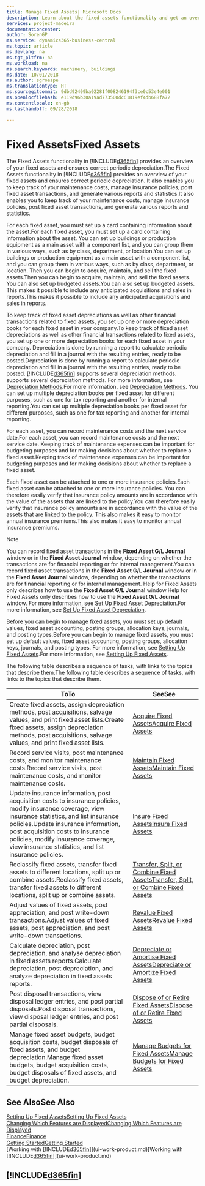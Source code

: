 ```yaml
---
title: Manage Fixed Assets| Microsoft Docs
description: Learn about the fixed assets functionality and get an overview of how to work with fixed assets.
services: project-madeira
documentationcenter: 
author: SorenGP
ms.service: dynamics365-business-central
ms.topic: article
ms.devlang: na
ms.tgt_pltfrm: na
ms.workload: na
ms.search.keywords: machinery, buildings
ms.date: 10/01/2018
ms.author: sgroespe
ms.translationtype: HT
ms.sourcegitcommit: 9dbd92409ba02281f008246194f3ce0c53e4e001
ms.openlocfilehash: e119d96b30a19ad773500dc61819ef4db688fa72
ms.contentlocale: en-gb
ms.lasthandoff: 09/28/2018

---
```

# <a name="fixed-assets"></a><span data-ttu-id="2ef10-103">Fixed Assets</span><span class="sxs-lookup"><span data-stu-id="2ef10-103">Fixed Assets</span></span>
<span data-ttu-id="2ef10-104">The Fixed Assets functionality in [!INCLUDE[d365fin](includes/d365fin_md.md)] provides an overview of your fixed assets and ensures correct periodic depreciation.</span><span class="sxs-lookup"><span data-stu-id="2ef10-104">The Fixed Assets functionality in [!INCLUDE[d365fin](includes/d365fin_md.md)] provides an overview of your fixed assets and ensures correct periodic depreciation.</span></span> <span data-ttu-id="2ef10-105">It also enables you to keep track of your maintenance costs, manage insurance policies, post fixed asset transactions, and generate various reports and statistics.</span><span class="sxs-lookup"><span data-stu-id="2ef10-105">It also enables you to keep track of your maintenance costs, manage insurance policies, post fixed asset transactions, and generate various reports and statistics.</span></span>

<span data-ttu-id="2ef10-106">For each fixed asset, you must set up a card containing information about the asset.</span><span class="sxs-lookup"><span data-stu-id="2ef10-106">For each fixed asset, you must set up a card containing information about the asset.</span></span> <span data-ttu-id="2ef10-107">You can set up buildings or production equipment as a main asset with a component list, and you can group them in various ways, such as by class, department, or location.</span><span class="sxs-lookup"><span data-stu-id="2ef10-107">You can set up buildings or production equipment as a main asset with a component list, and you can group them in various ways, such as by class, department, or location.</span></span> <span data-ttu-id="2ef10-108">Then you can begin to acquire, maintain, and sell the fixed assets.</span><span class="sxs-lookup"><span data-stu-id="2ef10-108">Then you can begin to acquire, maintain, and sell the fixed assets.</span></span> <span data-ttu-id="2ef10-109">You can also set up budgeted assets.</span><span class="sxs-lookup"><span data-stu-id="2ef10-109">You can also set up budgeted assets.</span></span> <span data-ttu-id="2ef10-110">This makes it possible to include any anticipated acquisitions and sales in reports.</span><span class="sxs-lookup"><span data-stu-id="2ef10-110">This makes it possible to include any anticipated acquisitions and sales in reports.</span></span>

<span data-ttu-id="2ef10-111">To keep track of fixed asset depreciations as well as other financial transactions related to fixed assets, you set up one or more depreciation books for each fixed asset in your company.</span><span class="sxs-lookup"><span data-stu-id="2ef10-111">To keep track of fixed asset depreciations as well as other financial transactions related to fixed assets, you set up one or more depreciation books for each fixed asset in your company.</span></span> <span data-ttu-id="2ef10-112">Depreciation is done by running a report to calculate periodic depreciation and fill in a journal with the resulting entries, ready to be posted.</span><span class="sxs-lookup"><span data-stu-id="2ef10-112">Depreciation is done by running a report to calculate periodic depreciation and fill in a journal with the resulting entries, ready to be posted.</span></span> [!INCLUDE[d365fin](includes/d365fin_md.md)] <span data-ttu-id="2ef10-113">supports several depreciation methods.</span><span class="sxs-lookup"><span data-stu-id="2ef10-113"> supports several depreciation methods.</span></span> <span data-ttu-id="2ef10-114">For more information, see [Depreciation Methods](fa-depreciation-methods.md).</span><span class="sxs-lookup"><span data-stu-id="2ef10-114">For more information, see [Depreciation Methods](fa-depreciation-methods.md).</span></span> <span data-ttu-id="2ef10-115">You can set up multiple depreciation books per fixed asset for different purposes, such as one for tax reporting and another for internal reporting.</span><span class="sxs-lookup"><span data-stu-id="2ef10-115">You can set up multiple depreciation books per fixed asset for different purposes, such as one for tax reporting and another for internal reporting.</span></span>

<span data-ttu-id="2ef10-116">For each asset, you can record maintenance costs and the next service date.</span><span class="sxs-lookup"><span data-stu-id="2ef10-116">For each asset, you can record maintenance costs and the next service date.</span></span> <span data-ttu-id="2ef10-117">Keeping track of maintenance expenses can be important for budgeting purposes and for making decisions about whether to replace a fixed asset.</span><span class="sxs-lookup"><span data-stu-id="2ef10-117">Keeping track of maintenance expenses can be important for budgeting purposes and for making decisions about whether to replace a fixed asset.</span></span>

<span data-ttu-id="2ef10-118">Each fixed asset can be attached to one or more insurance policies.</span><span class="sxs-lookup"><span data-stu-id="2ef10-118">Each fixed asset can be attached to one or more insurance policies.</span></span> <span data-ttu-id="2ef10-119">You can therefore easily verify that insurance policy amounts are in accordance with the value of the assets that are linked to the policy.</span><span class="sxs-lookup"><span data-stu-id="2ef10-119">You can therefore easily verify that insurance policy amounts are in accordance with the value of the assets that are linked to the policy.</span></span> <span data-ttu-id="2ef10-120">This also makes it easy to monitor annual insurance premiums.</span><span class="sxs-lookup"><span data-stu-id="2ef10-120">This also makes it easy to monitor annual insurance premiums.</span></span>

> [!NOTE]  
>   <span data-ttu-id="2ef10-121">You can record fixed asset transactions in the **Fixed Asset G/L Journal** window or in the **Fixed Asset Journal** window, depending on whether the transactions are for financial reporting or for internal management.</span><span class="sxs-lookup"><span data-stu-id="2ef10-121">You can record fixed asset transactions in the **Fixed Asset G/L Journal** window or in the **Fixed Asset Journal** window, depending on whether the transactions are for financial reporting or for internal management.</span></span> <span data-ttu-id="2ef10-122">Help for Fixed Assets only describes how to use the **Fixed Asset G/L Journal** window.</span><span class="sxs-lookup"><span data-stu-id="2ef10-122">Help for Fixed Assets only describes how to use the **Fixed Asset G/L Journal** window.</span></span> <span data-ttu-id="2ef10-123">For more information, see [Set Up Fixed Asset Depreciation](fa-how-setup-depreciation.md).</span><span class="sxs-lookup"><span data-stu-id="2ef10-123">For more information, see [Set Up Fixed Asset Depreciation](fa-how-setup-depreciation.md).</span></span>

<span data-ttu-id="2ef10-124">Before you can begin to manage fixed assets, you must set up default values, fixed asset accounting, posting groups, allocation keys, journals, and posting types.</span><span class="sxs-lookup"><span data-stu-id="2ef10-124">Before you can begin to manage fixed assets, you must set up default values, fixed asset accounting, posting groups, allocation keys, journals, and posting types.</span></span> <span data-ttu-id="2ef10-125">For more information, see [Setting Up Fixed Assets](fa-setup.md).</span><span class="sxs-lookup"><span data-stu-id="2ef10-125">For more information, see [Setting Up Fixed Assets](fa-setup.md).</span></span>

<span data-ttu-id="2ef10-126">The following table describes a sequence of tasks, with links to the topics that describe them.</span><span class="sxs-lookup"><span data-stu-id="2ef10-126">The following table describes a sequence of tasks, with links to the topics that describe them.</span></span>

| <span data-ttu-id="2ef10-127">To</span><span class="sxs-lookup"><span data-stu-id="2ef10-127">To</span></span> | <span data-ttu-id="2ef10-128">See</span><span class="sxs-lookup"><span data-stu-id="2ef10-128">See</span></span> |
| --- | --- |
| <span data-ttu-id="2ef10-129">Create fixed assets, assign depreciation methods, post acquisitions, salvage values, and print fixed asset lists.</span><span class="sxs-lookup"><span data-stu-id="2ef10-129">Create fixed assets, assign depreciation methods, post acquisitions, salvage values, and print fixed asset lists.</span></span> |[<span data-ttu-id="2ef10-130">Acquire Fixed Assets</span><span class="sxs-lookup"><span data-stu-id="2ef10-130">Acquire Fixed Assets</span></span>](fa-how-acquire.md) |
| <span data-ttu-id="2ef10-131">Record service visits, post maintenance costs, and monitor maintenance costs.</span><span class="sxs-lookup"><span data-stu-id="2ef10-131">Record service visits, post maintenance costs, and monitor maintenance costs.</span></span> |[<span data-ttu-id="2ef10-132">Maintain Fixed Assets</span><span class="sxs-lookup"><span data-stu-id="2ef10-132">Maintain Fixed Assets</span></span>](fa-how-maintain.md) |
| <span data-ttu-id="2ef10-133">Update insurance information, post acquisition costs to insurance policies, modify insurance coverage, view insurance statistics, and list insurance policies.</span><span class="sxs-lookup"><span data-stu-id="2ef10-133">Update insurance information, post acquisition costs to insurance policies, modify insurance coverage, view insurance statistics, and list insurance policies.</span></span> |[<span data-ttu-id="2ef10-134">Insure Fixed Assets</span><span class="sxs-lookup"><span data-stu-id="2ef10-134">Insure Fixed Assets</span></span>](fa-how-insure.md) |
| <span data-ttu-id="2ef10-135">Reclassify fixed assets, transfer fixed assets to different locations, split up or combine assets.</span><span class="sxs-lookup"><span data-stu-id="2ef10-135">Reclassify fixed assets, transfer fixed assets to different locations, split up or combine assets.</span></span> |[<span data-ttu-id="2ef10-136">Transfer, Split, or Combine Fixed Assets</span><span class="sxs-lookup"><span data-stu-id="2ef10-136">Transfer, Split, or Combine Fixed Assets</span></span>](fa-how-trans-split-combine.md) |
| <span data-ttu-id="2ef10-137">Adjust values of fixed assets, post appreciation, and post write-down transactions.</span><span class="sxs-lookup"><span data-stu-id="2ef10-137">Adjust values of fixed assets, post appreciation, and post write-down transactions.</span></span> |[<span data-ttu-id="2ef10-138">Revalue Fixed Assets</span><span class="sxs-lookup"><span data-stu-id="2ef10-138">Revalue Fixed Assets</span></span>](fa-how-revalue.md) |
| <span data-ttu-id="2ef10-139">Calculate depreciation, post depreciation, and analyse depreciation in fixed assets reports.</span><span class="sxs-lookup"><span data-stu-id="2ef10-139">Calculate depreciation, post depreciation, and  analyze depreciation in fixed assets reports.</span></span> |[<span data-ttu-id="2ef10-140">Depreciate or Amortise Fixed Assets</span><span class="sxs-lookup"><span data-stu-id="2ef10-140">Depreciate or Amortize Fixed Assets</span></span>](fa-how-depreciate-amortize.md) |
| <span data-ttu-id="2ef10-141">Post disposal transactions, view disposal ledger entries, and post partial disposals.</span><span class="sxs-lookup"><span data-stu-id="2ef10-141">Post disposal transactions, view disposal ledger entries, and post partial disposals.</span></span> |[<span data-ttu-id="2ef10-142">Dispose of or Retire Fixed Assets</span><span class="sxs-lookup"><span data-stu-id="2ef10-142">Dispose of or Retire Fixed Assets</span></span>](fa-how-dispose-retire.md) |
| <span data-ttu-id="2ef10-143">Manage fixed asset budgets, budget acquisition costs, budget disposals of fixed assets, and budget depreciation.</span><span class="sxs-lookup"><span data-stu-id="2ef10-143">Manage fixed asset budgets, budget acquisition costs, budget disposals of fixed assets, and budget depreciation.</span></span> |[<span data-ttu-id="2ef10-144">Manage Budgets for Fixed Assets</span><span class="sxs-lookup"><span data-stu-id="2ef10-144">Manage Budgets for Fixed Assets</span></span>](fa-how-manage-budgets.md) |

## <a name="see-also"></a><span data-ttu-id="2ef10-145">See Also</span><span class="sxs-lookup"><span data-stu-id="2ef10-145">See Also</span></span>
[<span data-ttu-id="2ef10-146">Setting Up Fixed Assets</span><span class="sxs-lookup"><span data-stu-id="2ef10-146">Setting Up Fixed Assets</span></span>](fa-setup.md)  
[<span data-ttu-id="2ef10-147">Changing Which Features are Displayed</span><span class="sxs-lookup"><span data-stu-id="2ef10-147">Changing Which Features are Displayed</span></span>](ui-experiences.md)  
[<span data-ttu-id="2ef10-148">Finance</span><span class="sxs-lookup"><span data-stu-id="2ef10-148">Finance</span></span>](finance.md)  
[<span data-ttu-id="2ef10-149">Getting Started</span><span class="sxs-lookup"><span data-stu-id="2ef10-149">Getting Started</span></span>](product-get-started.md)  
<span data-ttu-id="2ef10-150">[Working with [!INCLUDE[d365fin](includes/d365fin_md.md)]](ui-work-product.md)</span><span class="sxs-lookup"><span data-stu-id="2ef10-150">[Working with [!INCLUDE[d365fin](includes/d365fin_md.md)]](ui-work-product.md)</span></span>

## [!INCLUDE[d365fin](includes/free_trial_md.md)]  
 

